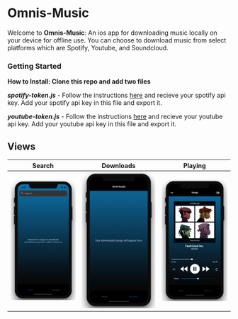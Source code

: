 # Omnis-Music

Welcome to **Omnis-Music**: An ios app for downloading music locally on your device for offline use. You can choose to download music from select platforms which are Spotify, Youtube, and Soundcloud.

### Getting Started
**How to Install: Clone this repo and add two files**

***spotify-token.js*** - Follow the instructions [here](https://developer.spotify.com/documentation/web-api/quick-start/) and recieve your spotify api key. Add your spotify api key in this file and export it.


***youtube-token.js*** - Follow the instructions [here](https://console.developers.google.com/apis/) and recieve your youtube api key. Add your youtube api key in this file and export it.


## Views

|     Search    |   Downloads   |   Playing   
| ------------------------- |:-----------------------:|:-----------------------:|
| ![Output sample](https://github.com/dan2298/Omnis-Music/blob/master/resources/Omnis-searchScreen.png)|![Output sample](https://github.com/dan2298/Omnis-Music/blob/master/resources/Omnis-downloadScreen.png)| ![Output sample](https://github.com/dan2298/Omnis-Music/blob/master/resources/Omnis-playingScreen.png)|
